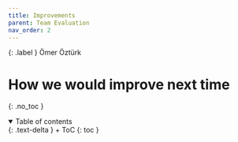 ```yaml
---
title: Improvements
parent: Team Evaluation
nav_order: 2
---
```


{: .label }
Ömer Öztürk

# How we would improve next time
{: .no_toc }

<details open markdown="block">
{: .text-delta }
<summary>Table of contents</summary>
+ ToC
{: toc }
</details>

